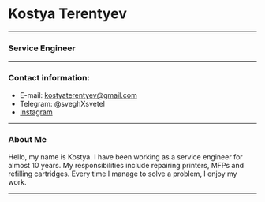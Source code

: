 # Kostya Terentyev

___

### Service Engineer

***

### Contact information:

* E-mail: kostyaterentyev@gmail.com
* Telegram: @sveghXsvetel
* [Instagram](https://www.instagram.com/terentyev_jr/)

***

### About Me

Hello, my name is Kostya. I have been working as a service engineer for almost 10 years. My responsibilities include repairing printers, MFPs and refilling cartridges. Every time I manage to solve a problem, I enjoy my work.

***